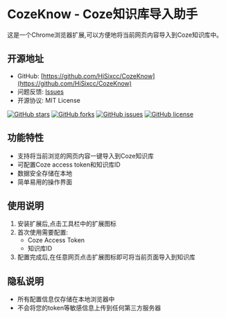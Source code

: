 # CozeKnow - Coze知识库导入助手

这是一个Chrome浏览器扩展,可以方便地将当前网页内容导入到Coze知识库中。

## 开源地址

- GitHub: [https://github.com/HiSixcc/CozeKnow](https://github.com/HiSixcc/CozeKnow)
- 问题反馈: [Issues](https://github.com/HiSixcc/CozeKnow/issues)
- 开源协议: MIT License

[![GitHub stars](https://img.shields.io/github/stars/HiSixcc/CozeKnow.svg?style=social&label=Star)](https://github.com/HiSixcc/CozeKnow)
[![GitHub forks](https://img.shields.io/github/forks/HiSixcc/CozeKnow.svg?style=social&label=Fork)](https://github.com/HiSixcc/CozeKnow)
[![GitHub issues](https://img.shields.io/github/issues/HiSixcc/CozeKnow.svg)](https://github.com/HiSixcc/CozeKnow/issues)
[![GitHub license](https://img.shields.io/github/license/HiSixcc/CozeKnow.svg)](https://github.com/HiSixcc/CozeKnow/blob/main/LICENSE)

## 功能特性

- 支持将当前浏览的网页内容一键导入到Coze知识库
- 可配置Coze access token和知识库ID
- 数据安全存储在本地
- 简单易用的操作界面

## 使用说明

1. 安装扩展后,点击工具栏中的扩展图标
2. 首次使用需要配置:
   - Coze Access Token
   - 知识库ID
3. 配置完成后,在任意网页点击扩展图标即可将当前页面导入到知识库

## 隐私说明

- 所有配置信息仅存储在本地浏览器中
- 不会将您的token等敏感信息上传到任何第三方服务器 